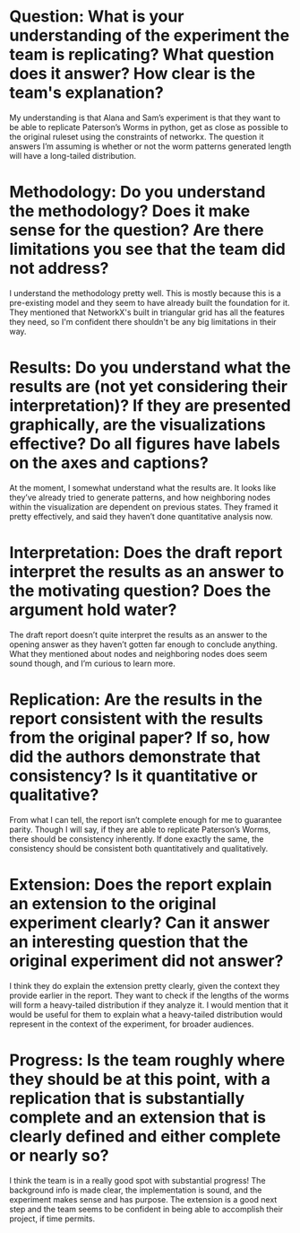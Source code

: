 # Question:  What is your understanding of the experiment the team is replicating?  What question does it answer?  How clear is the team's explanation?

My understanding is that Alana and Sam’s experiment is that they want to be able to replicate Paterson’s Worms in python, get as close as possible to the original ruleset using the constraints of networkx. The question it answers I’m assuming is whether or not the worm patterns generated length will have a long-tailed distribution. 

# Methodology: Do you understand the methodology?  Does it make sense for the question?  Are there limitations you see that the team did not address?
	
I understand the methodology pretty well. This is mostly because this is a pre-existing model and they seem to have already built the foundation for it. They mentioned that NetworkX's built in triangular grid has all the features they need, so I'm confident there shouldn't be any big limitations in their way. 

# Results: Do you understand what the results are (not yet considering their interpretation)?  If they are presented graphically, are the visualizations effective?  Do all figures have labels on the axes and captions?
	
At the moment, I somewhat understand what the results are. It looks like they’ve already tried to generate patterns, and how neighboring nodes within the visualization are dependent on previous states. They framed it pretty effectively, and said they haven’t done quantitative analysis now. 

# Interpretation: Does the draft report interpret the results as an answer to the motivating question?  Does the argument hold water?
	
The draft report doesn’t quite interpret the results as an answer to the opening answer as they haven’t gotten far enough to conclude anything. What they mentioned about nodes and neighboring nodes does seem sound though, and I’m curious to learn more.

# Replication: Are the results in the report consistent with the results from the original paper?  If so, how did the authors demonstrate that consistency?  Is it quantitative or qualitative?
	
From what I can tell, the report isn’t complete enough for me to guarantee parity. Though I will say, if they are able to replicate Paterson’s Worms, there should be consistency inherently. If done exactly the same, the consistency should be consistent both quantitatively and qualitatively. 

# Extension: Does the report explain an extension to the original experiment clearly?  Can it answer an interesting question that the original experiment did not answer?
	
I think they do explain the extension pretty clearly, given the context they provide earlier in the report. They want to check if the lengths of the worms will form a heavy-tailed distribution if they analyze it. I would mention that it would be useful for them to explain what a heavy-tailed distribution would represent in the context of the experiment, for broader audiences. 

# Progress: Is the team roughly where they should be at this point, with a replication that is substantially complete and an extension that is clearly defined and either complete or nearly so?
	
I think the team is in a really good spot with substantial progress! The background info is made clear, the implementation is sound, and the experiment makes sense and has purpose. The extension is a good next step and the team seems to be confident in being able to accomplish their project, if time permits. 
  
